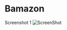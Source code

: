 # Bamazon

Screenshot 1
![ScreenShot](https://user-images.githubusercontent.com/28033013/30236497-c8be24e0-94d7-11e7-863f-ff7c13f25d5f.png)
